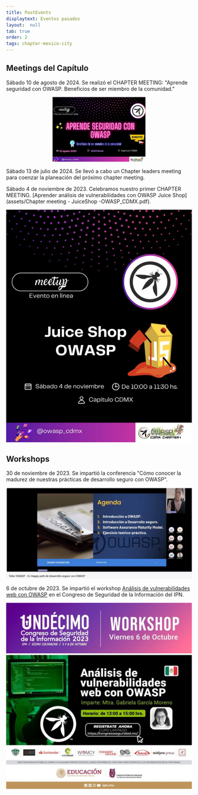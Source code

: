 ```yaml
---
title: PastEvents
displaytext: Eventos pasados
layout:  null
tab: true
order: 2
tags: chapter-mexico-city
---
```



## Meetings del Capítulo

Sábado 10 de agosto de 2024. Se realizó el CHAPTER MEETING: "Aprende seguridad con OWASP. Beneficios de ser miembro de la comunidad."
<div align="center"><img src="assets/images/aprendeseg.jpeg" style="max-width:50%"></div>

Sábado 13 de julio de 2024. Se llevó a cabo un Chapter leaders meeting para coenzar la planeación del próximo chapter meeting.

Sábado 4 de noviembre de 2023. Celebramos nuestro primer CHAPTER MEETING. [Aprender análisis de vulnerabilidades con OWASP Juice Shop](assets/Chapter meeting -  JuiceShop -OWASP_CDMX.pdf).
<div align="center"><img src="assets/images/juiceshop1123.jpg" style="max-width:100%;width:auto;height:auto;"></div>

## Workshops

30 de noviembre de 2023. Se impartió la conferencia "Cómo conocer la madurez de nuestras prácticas de desarrollo seguro con OWASP".
<div align="center"><img src="assets/images/happypath30-11-23.jpg" style="max-width:100%;width:auto;height:auto;"></div>

6 de octubre de 2023. Se impartió el workshop [Análisis de vulnerabilidades web con OWASP](assets/AVOWASP-CSI23.pdf) en el Congreso de Seguridad de la Información del IPN.
  
<div align="center"><img src="assets/images/workshop.jpg" style="max-width:100%;width:auto;height:auto;"></div>




